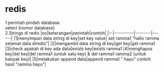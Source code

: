 # redis
1.perintah pindah database<br> 
select [nomor database]<br>
2.Strings di redis 
|no|keterangan|perintah|contoh|
|--|----------|--------|------|
|1|menyimpan data string di key|set key value| set ramma1 "hallo ramma selamat data diredis"|
|2|mengambil data string di key|get key|get ramma1
|3|check apakah di key ada data|exists key|exists ramma1
|4|menghapus key|del key|del ramma1 (untuk satu key) & del ramma1 ramma2 (untuk banyak key)|
|5|melakukan append data|append ramma1 " hayu" contoh hasil "ramma hayu"|